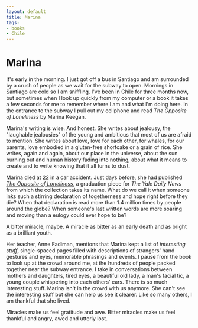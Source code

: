 ```yaml
---
layout: default
title: Marina
tags:
- books
- Chile
---
```

Marina
================================

It's early in the morning. I just got off a bus in Santiago and am surrounded by a crush of people as we wait for the subway to open. Mornings in Santiago are cold so I am sniffling. I've been in Chile for three months now, but sometimes when I look up quickly from my computer or a book it takes a few seconds for me to remember where I am and what I'm doing here. In the entrance to the subway I pull out my cellphone and read _The Opposite of Loneliness_ by Marina Keegan. 

Marina's writing is wise. And honest. She writes about jealousy, the "laughable jealousies" of the young and ambitious that most of us are afraid to mention. She writes about love, love for each other, for whales, for our parents, love embodied in a gluten-free shortcake or a grain of rice. She writes, again and again, about our place in the universe, about the sun burning out and human history fading into nothing, about what it means to create and to write knowing that it all turns to dust. 

Marina died at 22 in a car accident. Just days before, she had published [_The Opposite of Loneliness_](http://yaledailynews.com/crosscampus/2012/05/27/keegan-the-opposite-of-loneliness/), a graduation piece for _The Yale Daily News_ from which the collection takes its name. What do we call it when someone inks such a stirring declaration of togetherness and hope right before they die? When that declaration is read more than 1.4 million times by people around the globe? When someone's last written words are more soaring and moving than a eulogy could ever hope to be?

A bitter miracle, maybe. A miracle as bitter as an early death and as bright as a brilliant youth.

Her teacher, Anne Fadiman, mentions that Marina kept a list of _interesting stuff_, single-spaced pages filled with descriptions of strangers' hand gestures and eyes, memorable phrasings and  events. I pause from the book to look up at the crowd around me, at the hundreds of people packed together near the subway entrance. I take in conversations between mothers and daughters, tired eyes, a beautiful old lady, a man's facial tic, a young couple whispering into each others' ears. There is so much interesting stuff. Marina isn't in the crowd with us anymore. She can't see the interesting stuff but she can help us see it clearer. Like so many others, I am thankful that she lived. 

Miracles make us feel gratitude and awe. Bitter miracles make us feel thankful and angry, awed and utterly lost. 